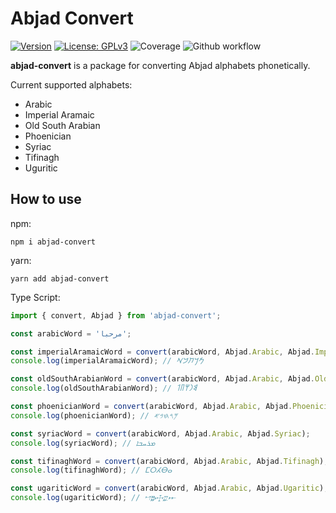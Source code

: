 # Abjad Convert

[![Version](https://img.shields.io/badge/version-0.5.0-blue.svg)](https://github.com/amerharb/abjad/tree/abjad-convert/version/0.5.0)
[![License: GPLv3](https://img.shields.io/badge/License-ISC-blue.svg)](https://opensource.org/licenses/ISC)
![Coverage](https://raw.githubusercontent.com/amerharb/abjad/abjad-convert/version/0.5.0/packages/abjad-convert/badges/coverage.svg)
![Github workflow](https://github.com/amerharb/abjad/actions/workflows/lint-test.yaml/badge.svg?branch=abjad-convert/version/0.5.0)

**abjad-convert** is a package for converting Abjad alphabets phonetically.

Current supported alphabets:
- Arabic
- Imperial Aramaic
- Old South Arabian
- Phoenician
- Syriac
- Tifinagh
- Uguritic

## How to use
npm:
```shell
npm i abjad-convert
```

yarn:
```shell
yarn add abjad-convert
```

Type Script:
```js
import { convert, Abjad } from 'abjad-convert';

const arabicWord = 'مرحبا';

const imperialAramaicWord = convert(arabicWord, Abjad.Arabic, Abjad.ImperialAramaic);
console.log(imperialAramaicWord); // 𐡌𐡓𐡇𐡁𐡀

const oldSouthArabianWord = convert(arabicWord, Abjad.Arabic, Abjad.OldSouthArabian);
console.log(oldSouthArabianWord); // 𐩣𐩧𐩢𐩨𐩡

const phoenicianWord = convert(arabicWord, Abjad.Arabic, Abjad.Phoenician);
console.log(phoenicianWord); // 𐤌𐤓𐤇𐤁𐤀

const syriacWord = convert(arabicWord, Abjad.Arabic, Abjad.Syriac);
console.log(syriacWord); // ܡܪܚܒܐ

const tifinaghWord = convert(arabicWord, Abjad.Arabic, Abjad.Tifinagh);
console.log(tifinaghWord); // ⵎⵔⵃⴱⴰ

const ugariticWord = convert(arabicWord, Abjad.Arabic, Abjad.Ugaritic);
console.log(ugariticWord); // 𐎎𐎗𐎈𐎁𐎀
```
